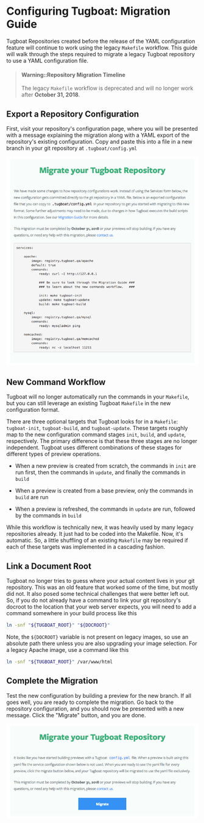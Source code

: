 # Configuring Tugboat: Migration Guide

Tugboat Repositories created before the release of the YAML configuration
feature will continue to work using the legacy `Makefile` workflow. This guide
will walk through the steps required to migrate a legacy Tugboat repository to
use a YAML configuration file.

> #### Warning::Repository Migration Timeline
>
> The legacy `Makefile` workflow is deprecated and will no longer work after
> **October 31, 2018**.

## Export a Repository Configuration

First, visit your repository's configuration page, where you will be presented
with a message explaining the migration along with a YAML export of the
repository's existing configuration. Copy and paste this into a file in a new
branch in your git repository at `.tugboat/config.yml`

![Migrate your Tugboat Repository](_images/yaml-export.png)

## New Command Workflow

Tugboat will no longer automatically run the commands in your `Makefile`, but
you can still leverage an existing Tugboat `Makefile` in the new configuration
format.

There are three optional targets that Tugboat looks for in a `Makefile`:
`tugboat-init`, `tugboat-build`, and `tugboat-update`. These targets roughly map
to the new configuration command stages `init`, `build`, and `update`,
respectively. The primary difference is that these three stages are no longer
independent. Tugboat uses different combinations of these stages for different
types of preview operations.

* When a new preview is created from scratch, the commands in `init` are run
  first, then the commands in `update`, and finally the commands in `build`

* When a preview is created from a base preview, only the commands in `build`
  are run

* When a preview is refreshed, the commands in `update` are run, followed by the
  commands in `build`

While this workflow is technically new, it was heavily used by many legacy
repositories already. It just had to be coded into the Makefile. Now, it's
automatic. So, a little shuffling of an existing `Makefile` may be required if
each of these targets was implemented in a cascading fashion.

## Link a Document Root

Tugboat no longer tries to guess where your actual content lives in your git
repository. This was an old feature that worked some of the time, but mostly did
not. It also posed some technical challenges that were better left out. So, if
you do not already have a command to link your git repository's docroot to the
location that your web server expects, you will need to add a command somewhere
in your build process like this

```sh
ln -snf "${TUGBOAT_ROOT}" "${DOCROOT}"
```

Note, the `${DOCROOT}` variable is not present on legacy images, so use an
absolute path there unless you are also upgrading your image selection. For a
legacy Apache image, use a command like this

```bash
ln -snf "${TUGBOAT_ROOT}" /var/www/html
```

## Complete the Migration

Test the new configuration by building a preview for the new branch. If all goes
well, you are ready to complete the migration. Go back to the repository
configuration, and you should now be presented with a new message. Click the
"Migrate" button, and you are done.

![Migrate your Tugboat Repostiroy](_images/migrate.png)
